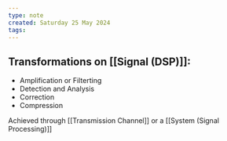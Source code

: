 ```yaml
---
type: note
created: Saturday 25 May 2024
tags: 
---
```

## Transformations on [[Signal (DSP)]]:
- Amplification or Filterting
- Detection and Analysis
- Correction
- Compression

Achieved through [[Transmission Channel]] or a [[System (Signal Processing)]]